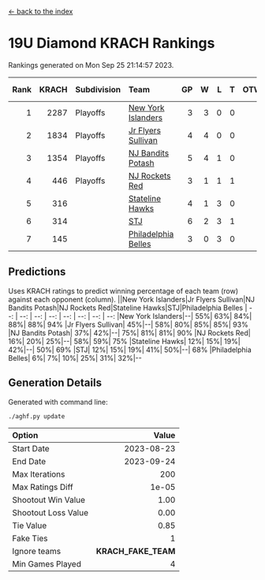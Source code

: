 [<- back to the index](readme.md)
# 19U Diamond KRACH Rankings
Rankings generated on Mon Sep 25 21:14:57 2023.

Rank|KRACH|Subdivision|Team|GP|W|L|T|OTW|OTL|SoS|Exp Wins|Win Diff
---:|---:|:---|:---|---:|---:|---:|---:|---:|---:|---:|---:|---:
1|2287|Playoffs|[New York Islanders](https://gamesheetstats.com/seasons/3663/teams/140861/schedule)|3|3|0|0|0|0|580|3.9|0.0
2|1834|Playoffs|[Jr Flyers Sullivan](https://gamesheetstats.com/seasons/3663/teams/140859/schedule)|4|4|0|0|1|0|310|4.8|-0.0
3|1354|Playoffs|[NJ Bandits Potash](https://gamesheetstats.com/seasons/3663/teams/140857/schedule)|5|4|1|0|0|0|684|4.9|0.0
4|446|Playoffs|[NJ Rockets Red](https://gamesheetstats.com/seasons/3663/teams/140855/schedule)|3|1|1|1|0|0|602|2.7|0.0
5|316||[Stateline Hawks](https://gamesheetstats.com/seasons/3663/teams/141851/schedule)|4|1|3|0|0|1|1125|1.8|-0.0
6|314||[STJ](https://gamesheetstats.com/seasons/3663/teams/140858/schedule)|6|2|3|1|0|0|606|3.7|0.0
7|145||[Philadelphia Belles](https://gamesheetstats.com/seasons/3663/teams/140864/schedule)|3|0|3|0|0|0|776|0.9|0.0

## Predictions
Uses KRACH ratings to predict winning percentage of each team (row) against each opponent (column).
||New York Islanders|Jr Flyers Sullivan|NJ Bandits Potash|NJ Rockets Red|Stateline Hawks|STJ|Philadelphia Belles
| --: | --: | --: | --: | --: | --: | --: | --: 
|New York Islanders|--| 55%| 63%| 84%| 88%| 88%| 94%
|Jr Flyers Sullivan| 45%|--| 58%| 80%| 85%| 85%| 93%
|NJ Bandits Potash| 37%| 42%|--| 75%| 81%| 81%| 90%
|NJ Rockets Red| 16%| 20%| 25%|--| 58%| 59%| 75%
|Stateline Hawks| 12%| 15%| 19%| 42%|--| 50%| 69%
|STJ| 12%| 15%| 19%| 41%| 50%|--| 68%
|Philadelphia Belles|  6%|  7%| 10%| 25%| 31%| 32%|--

## Generation Details

Generated with command line:
```
./aghf.py update
```

| Option | Value |
| :----- | ----: |
| Start Date | 2023-08-23 |
| End Date | 2023-09-24 |
| Max Iterations | 200 |
| Max Ratings Diff | 1e-05 |
| Shootout Win Value | 1.00 |
| Shootout Loss Value | 0.00 |
| Tie Value | 0.85 |
| Fake Ties | 1 |
| Ignore teams | __KRACH_FAKE_TEAM__ |
| Min Games Played | 4 |

